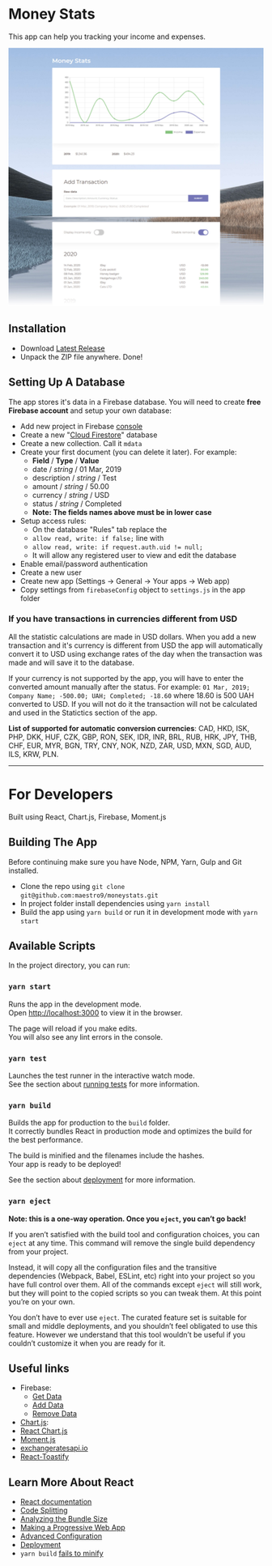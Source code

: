 # Money Stats

This app can help you tracking your income and expenses.

![Screenshot](./screenshot.jpg)

## Installation

- Download [Latest Release](./releases)
- Unpack the ZIP file anywhere. Done!

## Setting Up A Database

The app stores it's data in a Firebase database. You will need to create **free Firebase account** and setup your own database:

- Add new project in Firebase [console](https://console.firebase.google.com/)
- Create a new "[Cloud Firestore](https://firebase.google.com/products/firestore/)" database
- Create a new collection. Call it `mdata`
- Create your first document (you can delete it later). For example:
	- **Field** / **Type** / **Value**
	- date / *string* / 01 Mar, 2019
	- description / *string* / Test
	- amount / *string* / 50.00
	- currency / *string* / USD
	- status / *string* / Completed
	- **Note: The fields names above must be in lower case**
- Setup access rules:
	- On the database "Rules" tab replace the
	- `allow read, write: if false;` line with
	- `allow read, write: if request.auth.uid != null;`
	- It will allow any registered user to view and edit the database
- Enable email/password authentication
- Create a new user
- Create new app (Settings → General → Your apps → Web app)
- Сopy settings from `firebaseConfig` object to `settings.js` in the app folder

### If you have transactions in currencies different from USD

All the statistic calculations are made in USD dollars. When you add a new transaction and it's currency is different from USD the app will automatically convert it to USD using exchange rates of the day when the transaction was made and will save it to the database.

If your currency is not supported by the app, you will have to enter the converted amount manually after the status. For example: `01 Mar, 2019; Company Name; -500.00; UAH; Completed; -18.60` where 18.60 is 500 UAH converted to USD. If you will not do it the transaction will not be calculated and used in the Statictics section of the app.

**List of supported for automatic conversion currencies**: CAD, HKD, ISK, PHP, DKK, HUF, CZK, GBP, RON, SEK, IDR, INR, BRL, RUB, HRK, JPY, THB, CHF, EUR, MYR, BGN, TRY, CNY, NOK, NZD, ZAR, USD, MXN, SGD, AUD, ILS, KRW, PLN.

---

# For Developers

Built using React, Chart.js, Firebase, Moment.js

## Building The App

Before continuing make sure you have Node, NPM, Yarn, Gulp and Git installed.

- Clone the repo using `git clone git@github.com:maestro9/moneystats.git`
- In project folder install dependencies using `yarn install`
- Build the app using `yarn build` or run it in development mode with `yarn start`

## Available Scripts

In the project directory, you can run:

### `yarn start`

Runs the app in the development mode.<br />
Open [http://localhost:3000](http://localhost:3000) to view it in the browser.

The page will reload if you make edits.<br />
You will also see any lint errors in the console.

### `yarn test`

Launches the test runner in the interactive watch mode.<br />
See the section about [running tests](https://facebook.github.io/create-react-app/docs/running-tests) for more information.

### `yarn build`

Builds the app for production to the `build` folder.<br />
It correctly bundles React in production mode and optimizes the build for the best performance.

The build is minified and the filenames include the hashes.<br />
Your app is ready to be deployed!

See the section about [deployment](https://facebook.github.io/create-react-app/docs/deployment) for more information.

### `yarn eject`

**Note: this is a one-way operation. Once you `eject`, you can’t go back!**

If you aren’t satisfied with the build tool and configuration choices, you can `eject` at any time. This command will remove the single build dependency from your project.

Instead, it will copy all the configuration files and the transitive dependencies (Webpack, Babel, ESLint, etc) right into your project so you have full control over them. All of the commands except `eject` will still work, but they will point to the copied scripts so you can tweak them. At this point you’re on your own.

You don’t have to ever use `eject`. The curated feature set is suitable for small and middle deployments, and you shouldn’t feel obligated to use this feature. However we understand that this tool wouldn’t be useful if you couldn’t customize it when you are ready for it.

## Useful links

- Firebase:
	- [Get Data](https://firebase.google.com/docs/firestore/query-data/get-data)
	- [Add Data](https://firebase.google.com/docs/firestore/manage-data/add-data)
	- [Remove Data](https://firebase.google.com/docs/firestore/manage-data/delete-data)
- [Chart.js](https://www.chartjs.org/docs/):
- [React Chart.js](https://github.com/jerairrest/react-chartjs-2)
- [Moment.js](https://momentjs.com/)
- [exchangeratesapi.io](https://exchangeratesapi.io/)
- [React-Toastify](https://github.com/fkhadra/react-toastify)

## Learn More About React

- [React documentation](https://reactjs.org/)
- [Code Splitting](https://facebook.github.io/create-react-app/docs/code-splitting)
- [Analyzing the Bundle Size](https://facebook.github.io/create-react-app/docs/analyzing-the-bundle-size)
- [Making a Progressive Web App](https://facebook.github.io/create-react-app/docs/making-a-progressive-web-app)
- [Advanced Configuration](https://facebook.github.io/create-react-app/docs/advanced-configuration)
- [Deployment](https://facebook.github.io/create-react-app/docs/deployment)
- `yarn build` [fails to minify](https://facebook.github.io/create-react-app/docs/troubleshooting#npm-run-build-fails-to-minify)
